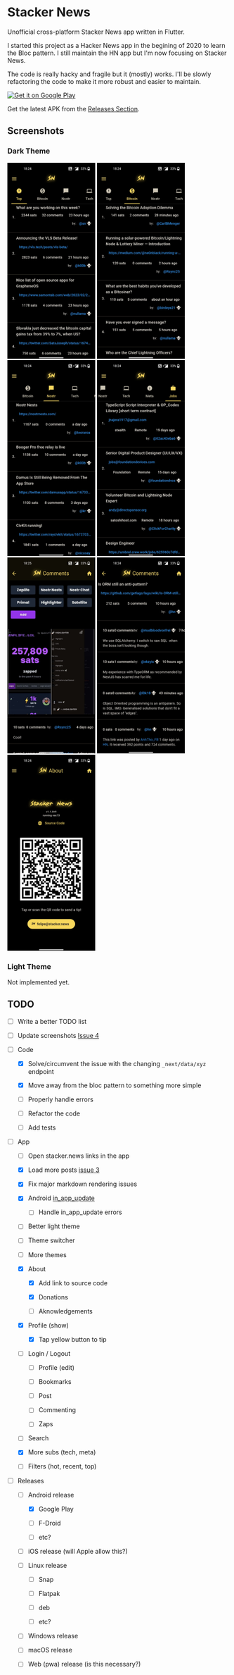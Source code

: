 # Stacker News

Unofficial cross-platform Stacker News app written in Flutter.

I started this project as a Hacker News app in the begining of 2020 to learn the Bloc pattern. I still maintain the HN app but I'm now focusing on Stacker News.

The code is really hacky and fragile but it (mostly) works. I'll be slowly refactoring the code to make it more robust and easier to maintain.

[<img src="https://play.google.com/intl/en_us/badges/images/generic/en-play-badge.png"
     alt="Get it on Google Play"
     height="80">](https://play.google.com/store/apps/details?id=news.stacker.app)

Get the latest APK from the [Releases Section](https://github.com/felipebueno/stacker_news/releases/latest).

## Screenshots

### Dark Theme

<p float="left">
  <img src="./screenshots/dark/top_dark1.jpg" alt="drawing" width="200"/>
  <img src="./screenshots/dark/bitcoin_dark1.jpg" alt="drawing" width="200"/>
  <img src="./screenshots/dark/nostr_dark1.jpg" alt="drawing" width="200"/>
  <img src="./screenshots/dark/jobs_dark1.jpg" alt="drawing" width="200"/>
  <img src="./screenshots/dark/comments_dark1.jpg" alt="drawing" width="200"/>
  <img src="./screenshots/dark/comments_dark2.jpg" alt="drawing" width="200"/>
  <img src="./screenshots/dark/about_dark1.jpg" alt="drawing" width="200"/>
</p>

### Light Theme

<!-- <p float="left">
  <img src="./screenshots/light/top_light1.jpg" alt="drawing" width="200"/>
  <img src="./screenshots/light/bitcoin_light1.jpg" alt="drawing" width="200"/>
  <img src="./screenshots/light/nostr_light1.jpg" alt="drawing" width="200"/>
  <img src="./screenshots/light/jobs_light1.jpg" alt="drawing" width="200"/>
  <img src="./screenshots/light/comments_light1.jpg" alt="drawing" width="200"/>
  <img src="./screenshots/light/comments_light2.jpg" alt="drawing" width="200"/>
</p> -->

Not implemented yet.

## TODO

- [ ] Write a better TODO list

- [ ] Update screenshots [Issue 4](https://github.com/felipebueno/stacker_news/issues/4)

- [ ] Code

  - [x] Solve/circumvent the issue with the changing `_next/data/xyz` endpoint

  - [x] Move away from the bloc pattern to something more simple

  - [ ] Properly handle errors

  - [ ] Refactor the code

  - [ ] Add tests

- [ ] App

  - [ ] Open stacker.news links in the app

  - [x] Load more posts [issue 3](https://github.com/felipebueno/stacker_news/issues/3)

  - [x] Fix major markdown rendering issues

  - [x] Android [in_app_update](https://pub.dev/packages/in_app_update)

    - [ ] Handle in_app_update errors

  - [ ] Better light theme

  - [ ] Theme switcher

  - [ ] More themes

  - [x] About

    - [x] Add link to source code

    - [x] Donations

    - [ ] Aknowledgements

  - [x] Profile (show)

    - [x] Tap yellow button to tip

  - [ ] Login / Logout

    - [ ] Profile (edit)

    - [ ] Bookmarks

    - [ ] Post

    - [ ] Commenting

    - [ ] Zaps

  - [ ] Search

  - [x] More subs (tech, meta)

  - [ ] Filters (hot, recent, top)

- [ ] Releases

  - [ ] Android release

    - [x] Google Play

    - [ ] F-Droid

    - [ ] etc?

  - [ ] iOS release (will Apple allow this?)

  - [ ] Linux release

    - [ ] Snap

    - [ ] Flatpak

    - [ ] deb

    - [ ] etc?

  - [ ] Windows release

  - [ ] macOS release

  - [ ] Web (pwa) release (is this necessary?)
